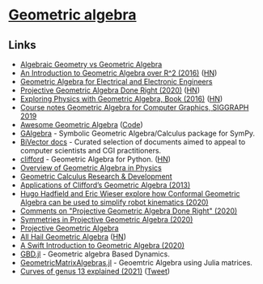 # [Geometric algebra](https://en.wikipedia.org/wiki/Geometric_algebra)

## Links

- [Algebraic Geometry vs Geometric Algebra](https://www.reddit.com/r/math/comments/ddqt6f/algebraic_geometry_vs_geometric_algebra/)
- [An Introduction to Geometric Algebra over R^2 (2016)](https://bitworking.org/news/ga/2d) ([HN](https://news.ycombinator.com/item?id=13239632))
- [Geometric Algebra for Electrical and Electronic Engineers](https://ieeexplore.ieee.org/document/6876131?arnumber=6876131)
- [Projective Geometric Algebra Done Right (2020)](http://terathon.com/blog/projective-geometric-algebra-done-right/) ([HN](https://news.ycombinator.com/item?id=22142706))
- [Exploring Physics with Geometric Algebra, Book (2016)](http://peeterjoot.com/archives/math2015/gabookI.pdf) ([HN](https://news.ycombinator.com/item?id=15932739))
- [Course notes Geometric Algebra for Computer Graphics, SIGGRAPH 2019](https://arxiv.org/abs/2002.04509)
- [Awesome Geometric Algebra](https://awesome-geometric-algebra.rtfd.io/) ([Code](https://github.com/pygae/awesome-geometric-algebra))
- [GAlgebra](https://github.com/pygae/galgebra) - Symbolic Geometric Algebra/Calculus package for SymPy.
- [BiVector docs](https://bivector.net/) - Curated selection of documents aimed to appeal to computer scientists and CGI practitioners.
- [clifford](https://github.com/pygae/clifford) - Geometric Algebra for Python. ([HN](https://news.ycombinator.com/item?id=24382360))
- [Overview of Geometric Algebra in Physics](http://geocalc.clas.asu.edu/html/Overview.html)
- [Geometric Calculus Research & Development](http://geocalc.clas.asu.edu/)
- [Applications of Clifford’s Geometric Algebra (2013)](https://arxiv.org/pdf/1305.5663.pdf)
- [Hugo Hadfield and Eric Wieser explore how Conformal Geometric Algebra can be used to simplify robot kinematics (2020)](https://www.youtube.com/watch?v=bj9JslblYPU)
- [Comments on "Projective Geometric Algebra Done Right" (2020)](https://www.jeremyong.com/math/2020/01/24/comments-on-projective-geometric-algebra-done-right/)
- [Symmetries in Projective Geometric Algebra (2020)](http://terathon.com/blog/symmetries-in-projective-geometric-algebra/)
- [Projective Geometric Algebra](http://projectivegeometricalgebra.org/)
- [All Hail Geometric Algebra](https://crypto.stanford.edu/~blynn/haskell/ga.html) ([HN](https://news.ycombinator.com/item?id=25142528))
- [A Swift Introduction to Geometric Algebra (2020)](https://www.youtube.com/watch?v=60z_hpEAtD8)
- [GBD.jl](https://github.com/Orbots/GBD.jl) - Geometric algebra Based Dynamics.
- [GeometricMatrixAlgebras.jl](https://github.com/MasonProtter/GeometricMatricAlgebras.jl) - Geoemtric Algebra using Julia matrices.
- [Curves of genus 13 explained (2021)](https://arxiv.org/abs/2110.09553) ([Tweet](https://twitter.com/DaveJensenMath/status/1450809787663388679))
